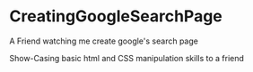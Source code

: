 # CreatingGoogleSearchPage
A Friend watching me create google's search page

Show-Casing basic html and CSS manipulation skills to a friend

